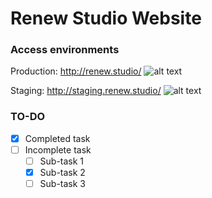 Renew Studio Website 
==

### Access environments

Production: http://renew.studio/ ![alt text](https://gitlab.com/jlovera/renew.studio/badges/master/build.svg)

Staging: http://staging.renew.studio/ ![alt text](https://gitlab.com/jlovera/renew.studio/badges/staging/build.svg)

### TO-DO

- [x] Completed task
- [ ] Incomplete task
    - [ ] Sub-task 1
    - [x] Sub-task 2
    - [ ] Sub-task 3